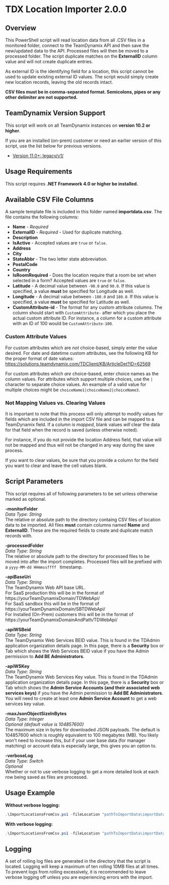 # TDX Location Importer 2.0.0

## Overview ##
This PowerShell script will read location data from all .CSV files in a monitored folder, connect to the TeamDynamix API and then save the new/updated data to the API. Processed files will then be moved to a processed folder. The script duplicate matches on the **ExternalID** column value and will not create duplicate entries. 

As external ID is the identifying field for a location, this script cannot be used to update existing external ID values. The script would simply create new location records, leaving the old records intact.

**CSV files must be in comma-separated format. Semicolons, pipes or any other delimiter are not supported.**

## TeamDynamix Version Support ##
This script will work on all TeamDynamix instances on **version 10.2 or higher**.

If you are an installed (on-prem) customer or need an earlier version of this script, use the list below for previous versions.
- <a href="legacy/v1" target="_blank">Version 11.0+: legacy/v1/</a>

## Usage Requirements ##
This script requires **.NET Framework 4.0 or higher be installed.**

## Available CSV File Columns ##
A sample template file is included in this folder named **importdata.csv**.  The file contains the following columns:

- **Name** - *Required*
- **ExternalID** - *Required* - Used for duplicate matching.
- **Description**
- **IsActive** - Accepted values are `true` or `false`.
- **Address**
- **City**
- **StateAbbr** - The two letter state abbreviation.
- **PostalCode**
- **Country**
- **IsRoomRequired** - Does the location require that a room be set when selected in a form? Accepted values are `true` or `false`.
- **Latitude** - A decimal value between `-90.0` and `90.0`. If this value is specified, a value **must** be specified for Longitude as well.
- **Longitude** - A decimal value between `-180.0` and `180.0`. If this value is specified, a value **must** be specified for Latitude as well.
- **CustomAttribute-id** - The format for any custom attribute columns. The column should start with `CustomAttribute-` after which you place the actual custom attribute ID. For instance, a column for a custom attribute with an ID of 100 would be `CustomAttribute-100`.

### Custom Attribute Values ###
For custom attributes which are *not* choice-based, simply enter the value desired. For date and datetime custom attributes, see the following KB for the proper format of date values:  
https://solutions.teamdynamix.com/TDClient/KB/ArticleDet?ID=62569

For custom attributes which *are* choice-based, enter choice names as the column values. For attributes which support multiple choices, use the `|` character to separate choice values. An example of a valid value for multiple choices might be `choiceName1|choiceName2|choiceName3`.

### Not Mapping Values vs. Clearing Values ###
It is important to note that this process will only attempt to modify values for fields which are included in the import CSV file and can be mapped to a TeamDynamix field. If a column *is mapped*, blank values *will* clear the data for that field when the record is saved (unless otherwise noted).

For instance, if you do not provide the location Address field, that value will not be mapped and thus will not be changed in any way during the save process.

If you want to clear values, be sure that you provide a column for the field you want to clear and leave the cell values blank.

## Script Parameters ##
This script requires all of following parameters to be set unless otherwise marked as optional.

**-monitorFolder**  
*Data Type: String*  
The relative or absolute path to the directory containg CSV files of location data to be imported. All files **must** contain columns named **Name** and **ExternalID**. These are the required fields to create and duplicate match records with.

**-processedFolder**  
*Data Type: String*  
The relative or absolute path to the directory for processed files to be moved into after the import completes. Processed files will be prefixed with a `yyyy-MM-dd HHmmssffff ` timestamp.

**-apiBaseUri**  
*Data Type: String*  
The TeamDynamix Web API base URL.  
For SaaS production this will be in the format of https://yourTeamDynamixDomain/TDWebApi/  
For SaaS sandbox this will be in the format of https://yourTeamDynamixDomain/SBTDWebApi/  
For Installed (On-Prem) customers this will be in the format of https://yourTeamDynamixDomainAndPath/TDWebApi/

**-apiWSBeid**  
*Data Type: String*  
The TeamDynamix Web Services BEID value. This is found in the TDAdmin application organization details page. In this page, there is a **Security** box or Tab which shows the Web Services BEID value if you have the Admin permission to **Add BE Administrators**.

**-apiWSKey**  
*Data Type: String*  
The TeamDynamix Web Services Key value. This is found in the TDAdmin application organization details page. In this page, there is a **Security** box or Tab which shows the **Admin Service Accounts (and their associated web services keys)** if you have the Admin permission to **Add BE Administrators**. You will need to create at least one **Admin Service Account** to get a web services key value.

**-maxJsonObjectSizeInBytes**  
*Data Type: Integer*  
*Optional (default value is 104857600)*  
The maximum size in bytes for downloaded JSON payloads. The default is 104857600 which is roughly equivalent to 100 megabytes (MB). You likely won't need to increase this, but if your user base data (for manager matching) or account data is especially large, this gives you an option to.

**-verboseLog**  
*Data Type: Switch*  
*Optional*  
Whether or not to use verbose logging to get a more detailed look at each row being saved as files are processed.

## Usage Example ##
**Without verbose logging:**  
```powershell
.\ImportLocationsFromCsv.ps1 -fileLocation "pathToImportData\importData.csv" -apiBaseUri "https://yourTeamDynamixDomain/TDWebApi/" -apiWSBeid "apiWSBeidFromTDAdmin" -apiWSKey "apiWSKeyFromTDAdmin"
```

**With verbose logging:**  
```powershell
.\ImportLocationsFromCsv.ps1 -fileLocation "pathToImportData\importData.csv" -apiBaseUri "https://yourTeamDynamixDomain/TDWebApi/" -apiWSBeid "apiWSBeidFromTDAdmin" -apiWSKey "apiWSKeyFromTDAdmin" -verboseLog
```

## Logging ##
A set of rolling log files are generated in the directory that the script is located. Logging will keep a maximum of ten rolling 10MB files at all times. To prevent logs from rolling excessively, it is recommended to leave verbose logging off unless you are experiencing errors with the import.